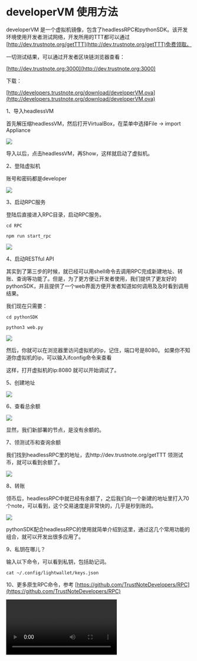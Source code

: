 # developerVM 使用方法

developerVM 是一个虚拟机镜像，包含了headlessRPC和pythonSDK。该开发环境使用开发者测试网络，开发所用的TTT都可以通过[http://dev.trustnote.org/getTTT](http://dev.trustnote.org/getTTT)免费领取。 

一切测试结果，可以通过开发者区块链浏览器查看：

[http://dev.trustnote.org:3000](http://dev.trustnote.org:3000)

下载：

[http://developers.trustnote.org/download/developerVM.ova](http://developers.trustnote.org/download/developerVM.ova)

1、导入headlessVM

首先解压缩headlessVM，然后打开VirtualBox，在菜单中选择File -> import Appliance

![](images/import%20vm.gif)

导入以后，点击headlessVM，再Show，这样就启动了虚拟机。



2、登陆虚拟机

账号和密码都是developer

![](images/login.gif)



3、启动RPC服务

登陆后直接进入RPC目录，启动RPC服务。

```
cd RPC

npm run start_rpc
```

![](images/start_rpc.gif)



4、启动RESTful API

其实到了第三步的时候，就已经可以用shell命令去调用RPC完成新建地址、转账、查询等功能了。但是，为了更方便让开发者使用，我们提供了更友好的pythonSDK，并且提供了一个web界面方便开发者知道如何调用及及时看到调用结果。

我们现在只需要：

```
cd pythonSDK

python3 web.py
```

![](images/start_resful_api.gif)

然后，你就可以在浏览器里访问虚拟机的ip，记住，端口号是8080。
如果你不知道你虚拟机的ip，可以输入ifconfig命令来查看

这样，打开虚拟机的ip:8080 就可以开始调试了。



5、创建地址

![](images/api_address.gif)



6、查看总余额

![](images/show_amount.gif)

显然，我们新部署的节点，是没有余额的。



7、领测试币和查询余额

我们找到headlessRPC里的地址，去http://dev.trustnote.org/getTTT 领测试币，就可以看到余额了。

![](images/show_amount_of_address.gif)



8、转账

领币后，headlessRPC中就已经有余额了，之后我们向一个新建的地址里打入70个note，可以看到，这个交易速度是非常快的，几乎是秒到账的。

![](images/payment.gif)

pythonSDK配合headlessRPC的使用就简单介绍到这里，通过这几个常用功能的组合，就可以开发出很多应用了。


9、私钥在哪儿？

输入以下命令，可以看到私钥，包括助记词。

```
cat ~/.config/lightwallet/keys.json
```

10、更多原生RPC命令，参考 [https://github.com/TrustNoteDevelopers/RPC](https://github.com/TrustNoteDevelopers/RPC)


<video controls="" autoplay="" name="media"><source src="http://developers.trustnote.org/videos/light.mp4" type="video/mp4"></video>
